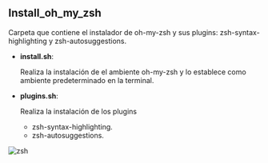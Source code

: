 ## Install_oh_my_zsh

Carpeta que contiene el instalador de oh-my-zsh y sus plugins: zsh-syntax-highlighting y zsh-autosuggestions.

- **install.sh**:

  Realiza la instalación de el ambiente oh-my-zsh y lo establece como ambiente predeterminado en la terminal.

- **plugins.sh**:

  Realiza la instalación de los plugins

  - zsh-syntax-highlighting.
  - zsh-autosuggestions.

![zsh](https://i.imgur.com/wyBVZQy.gif)
